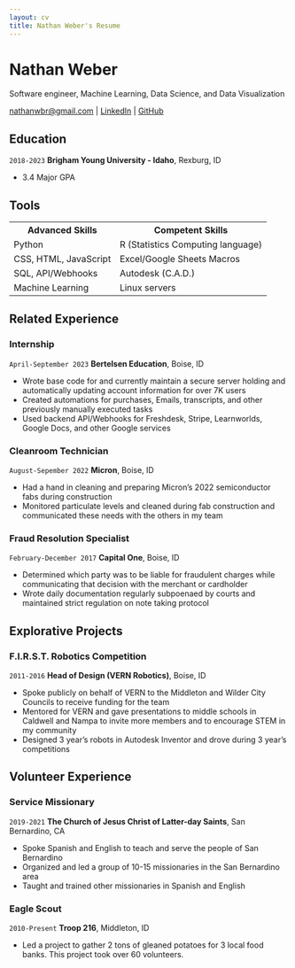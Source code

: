 ```yaml
---
layout: cv
title: Nathan Weber's Resume
---
```

# Nathan Weber
Software engineer, Machine Learning, Data Science, and Data Visualization

<div id="webaddress">
<a href="nathanwbr@gmail.com">nathanwbr@gmail.com</a>
| <a href="www.linkedin.com/in/nathanwbr">LinkedIn</a>
| <a href="https://nathan-weber208.github.io/mdresume/">GitHub</a>
</div>


## Education

`2018-2023`
__Brigham Young University - Idaho__, Rexburg, ID

- 3.4 Major GPA



## Tools
<table>
  <tr>
    <th>Advanced Skills</th>
    <th>Competent Skills</th>
  </tr>
  <tr>
    <td>Python</td>
    <td>R (Statistics Computing language)</td>
  </tr>
  <tr>
    <td>CSS, HTML, JavaScript</td>
    <td>Excel/Google Sheets Macros</td>
  </tr>
  <tr>
    <td>SQL, API/Webhooks</td>
    <td>Autodesk (C.A.D.)</td>
  </tr>
  <tr>
    <td>Machine Learning</td>
    <td>Linux servers</td>
  </tr>
</table>


## Related Experience

### Internship

`April-September 2023`
__Bertelsen Education__, Boise, ID

- Wrote base code for and currently maintain a secure server holding and automatically updating account information for over 7K users
- Created automations for purchases, Emails, transcripts, and other previously manually executed tasks
- Used backend API/Webhooks for Freshdesk, Stripe, Learnworlds, Google Docs, and other Google services

### Cleanroom Technician

`August-Sepember 2022`
__Micron__, Boise, ID

- Had a hand in cleaning and preparing Micron’s 2022 semiconductor fabs during construction
- Monitored particulate levels and cleaned during fab construction and communicated these needs with the others in my team

### Fraud Resolution Specialist

`February-December 2017`
__Capital One__, Boise, ID

- Determined which party was to be liable for fraudulent charges while communicating that decision with the merchant or cardholder
- Wrote daily documentation regularly subpoenaed by courts and maintained strict regulation on note taking protocol


## Explorative Projects

### F.I.R.S.T. Robotics Competition

`2011-2016`
__Head of Design (VERN Robotics)__, Boise, ID

- Spoke publicly on behalf of VERN to the Middleton and Wilder City Councils to receive funding for the team
- Mentored for VERN and gave presentations to middle schools in Caldwell and Nampa to invite more members and to encourage STEM in my community
- Designed 3 year’s robots in Autodesk Inventor and drove during 3 year’s competitions


## Volunteer Experience

### Service Missionary

`2019-2021`
__The Church of Jesus Christ of Latter-day Saints__, San Bernardino, CA

- Spoke Spanish and English to teach and serve the people of San Bernardino
- Organized and led a group of 10-15 missionaries in the San Bernardino area
- Taught and trained other missionaries in Spanish and English

### Eagle Scout

`2010-Present`
__Troop 216__, Middleton, ID

- Led a project to gather 2 tons of gleaned potatoes for 3 local food banks. This project took over 60 volunteers.



<!--Last updated: December 2023 -->


